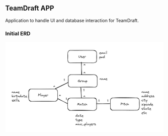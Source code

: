 ## TeamDraft APP

Application to handle UI and database interaction for TeamDraft.

### Initial ERD

![Initial DB Schema](./docs/initial_db_schema.png)